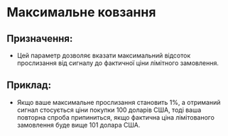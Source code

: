 # **Максимальне ковзання**

## Призначення: 

- Цей параметр дозволяє вказати максимальний відсоток прослизання від сигналу до фактичної ціни лімітного замовлення.

## Приклад:

- Якщо ваше максимальне прослизання становить 1%, а отриманий сигнал стосується ціни покупки 100 доларів США, тоді ваша повторна спроба припиниться, якщо фактична ціна лімітованого замовлення буде вище 101 долара США. 

